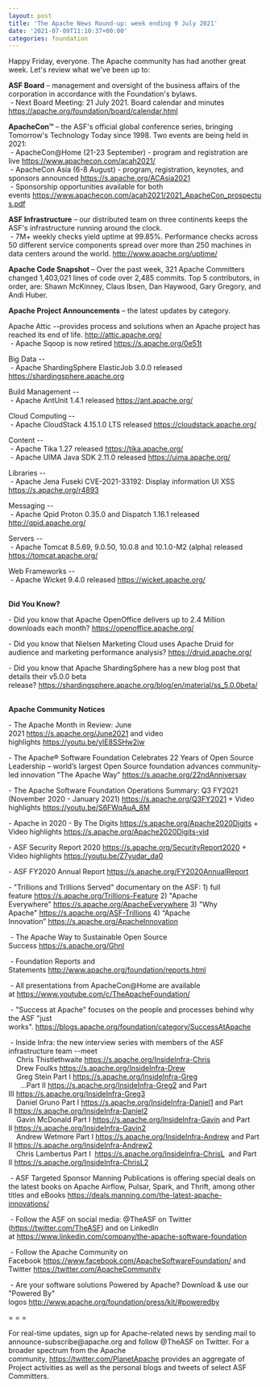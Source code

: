 ```yaml
---
layout: post
title: 'The Apache News Round-up: week ending 9 July 2021'
date: '2021-07-09T11:10:37+00:00'
categories: foundation
---
```

<p></p><p>Happy Friday, everyone. The Apache community has had another great week. Let's review what we've been up to:</p><p></p><p></p><p></p><span style="font-weight: 700;">ASF Board</span>&nbsp;– management and oversight of the business affairs of the corporation in accordance with the Foundation's bylaws.<br>&nbsp;- Next Board Meeting: 21 July 2021. Board calendar and minutes <a href="https://apache.org/foundation/board/calendar.html" target="_blank">https://apache.org/foundation/board/calendar.html</a><a href="https://apache.org/foundation/board/calendar.html" target="_blank" style="background-color: rgb(255, 255, 255);"></a><p></p><p><span style="font-weight: 700;">ApacheCon™</span>&nbsp;– the ASF's official global conference series, bringing Tomorrow's Technology Today since 1998. Two events are being held in 2021:<br>&nbsp;- ApacheCon@Home (21-23 September) - program and registration are live&nbsp;<a href="https://www.apachecon.com/acah2021/" target="_blank">https://www.apachecon.com/acah2021/</a><br>&nbsp;- ApacheCon Asia (6-8 August) - program, registration, keynotes, and sponsors announced&nbsp;<a href="https://s.apache.org/ACAsia2021" target="_blank">https://s.apache.org/ACAsia2021</a><br>&nbsp;- Sponsorship opportunities available for both events&nbsp;<a href="https://www.apachecon.com/acah2021/2021_ApacheCon_prospectus.pdf" target="_blank">https://www.apachecon.com/acah2021/2021_ApacheCon_prospectus.pdf</a><br></p><p><span style="font-weight: 700;">ASF Infrastructure</span>&nbsp;– our distributed team on three continents keeps the ASF's infrastructure running around the clock.<br>&nbsp;- 7M+ weekly checks yield uptime at 99.85%. Performance checks across 50 different service components spread over more than 250 machines in data centers around the world.&nbsp;<a href="http://www.apache.org/uptime/" target="_blank">http://www.apache.org/uptime/</a><br></p><p><span style="font-weight: 700;">Apache Code Snapshot&nbsp;</span>– Over the past week, 321 Apache Committers changed 1,403,021 lines of 
code over 2,485 commits. Top 5 contributors, in order, are: Shawn McKinney, Claus Ibsen, Dan Haywood, Gary Gregory, and Andi Huber.&nbsp; &nbsp; <br></p><p><span style="font-weight: 700;">Apache Project Announcements</span>&nbsp;– the latest updates by category.</p><p>Apache Attic --provides process and solutions when an Apache project has reached its end of life. <a href="http://attic.apache.org/" target="_blank">http://attic.apache.org/</a><br>&nbsp;- Apache Sqoop is now retired <a href="https://s.apache.org/0e51t">https://s.apache.org/0e51t</a></p><p>Big Data --<br>&nbsp;- Apache <span class="il">ShardingSphere</span> ElasticJob 3.0.0 released <a href="https://shardingsphere.apache.org" rel="noreferrer" target="_blank" data-saferedirecturl="https://www.google.com/url?q=https://shardingsphere.apache.org&amp;source=gmail&amp;ust=1625843939404000&amp;usg=AFQjCNFUbT4QofAmTq4uOvqcbTi0anNptQ">https://<span class="il">shardingsphere</span>.apache.<wbr>org</a></p><p>
Build Management --<br>
&nbsp;- Apache AntUnit 1.4.1 released <a href="https://ant.apache.org/" rel="noreferrer" target="_blank" data-saferedirecturl="https://www.google.com/url?q=https://ant.apache.org/&amp;source=gmail&amp;ust=1625844086282000&amp;usg=AFQjCNH0SjdKM57QpOc2DIHAyRHeDj57fw">https://<span class="il">ant</span>.apache.org/</a></p><p>
Cloud Computing --<br>
&nbsp;- Apache <span class="il">CloudStack</span> 4.15.1.0 LTS released <a href="https://cloudstack.apache.org/" rel="noreferrer" target="_blank" data-saferedirecturl="https://www.google.com/url?q=https://cloudstack.apache.org/&amp;source=gmail&amp;ust=1625914562803000&amp;usg=AFQjCNFruGitxY4kXcyBZb4sWMfNNa64tQ">https://<span class="il">cloudstack</span>.apache.org/</a></p><p>Content --<br>
&nbsp;- Apache <span class="il">Tika</span> 1.27 released <a href="https://tika.apache.org/" rel="noreferrer" target="_blank" data-saferedirecturl="https://www.google.com/url?q=https://tika.apache.org/&amp;source=gmail&amp;ust=1625843975109000&amp;usg=AFQjCNGlyDBxiDRx0nvBocvFw_sOEJgGdA">https://<span class="il">tika</span>.apache.org/</a><br>&nbsp;- Apache <span class="il">UIMA Java SDK 2.11.0</span> released <a href="https://uima.apache.org/" rel="noreferrer" target="_blank" data-saferedirecturl="https://www.google.com/url?q=https://uima.apache.org/&amp;source=gmail&amp;ust=1625844001423000&amp;usg=AFQjCNGmWxBQxYI3eYjERlfiTraEW5MRTA">https://<span class="il">uima</span>.apache.org/</a></p>Libraries --<br>&nbsp;- Apache Jena Fuseki CVE-2021-33192: Display information UI XSS <a href="https://s.apache.org/r4893" target="_blank">https://s.apache.org/r4893</a><a href="https://s.apache.org/r4893"></a><p></p><p>Messaging --<br>&nbsp;- Apache <span class="il">Qpid</span> <span class="il">Proton</span> 0.35.0 and Dispatch 1.16.1 released <a href="http://qpid.apache.org/" rel="noreferrer" target="_blank" data-saferedirecturl="https://www.google.com/url?q=http://qpid.apache.org/&amp;source=gmail&amp;ust=1625843374935000&amp;usg=AFQjCNFvFkBqY7nH8OE3EXqfIKmFohVXUw">http://<span class="il">qpid</span>.apache.org/</a></p><p>Servers --<br>&nbsp;- Apache <span class="il">Tomcat</span> 8.5.69, 9.0.50, 10.0.8 and 10.1.0-M2 (alpha) released<a href="https://tomcat.apache.org/" rel="noreferrer" target="_blank" data-saferedirecturl="https://www.google.com/url?q=https://tomcat.apache.org/&amp;source=gmail&amp;ust=1625843231137000&amp;usg=AFQjCNGm2JFQGYhIbU7U-FDP9sRr5u_5RQ"> https://<span class="il">tomcat</span>.apache.org/</a></p><p>Web Frameworks --<br>&nbsp;- Apache <span class="il">Wicket</span> 9.4.0 released <a href="https://wicket.apache.org/" rel="noreferrer" target="_blank" data-saferedirecturl="https://www.google.com/url?q=https://wicket.apache.org/&amp;source=gmail&amp;ust=1625844151625000&amp;usg=AFQjCNEtqBMb7uLqi8uwQf7bwWUSWT1LVg">https://<span class="il">wicket</span>.apache.org/</a></p><p><span style="font-weight: 700;"><br>Did You Know?</span><br></p><p></p><p>- Did you know that&nbsp;Apache OpenOffice delivers up to 2.4 Million downloads each month?&nbsp;<a href="https://openoffice.apache.org/" target="_blank">https://openoffice.apache.org/</a><br></p><p>- Did you know that Nielsen Marketing Cloud uses Apache Druid for audience and marketing performance analysis?&nbsp;<a href="https://druid.apache.org/" target="_blank">https://druid.apache.org/</a>&nbsp;<br></p><p>- Did you know that Apache ShardingSphere has a new blog post that details their v5.0.0 beta release?&nbsp;<a href="https://shardingsphere.apache.org/blog/en/material/ss_5.0.0beta/" target="_blank">https://shardingsphere.apache.org/blog/en/material/ss_5.0.0beta/</a><br></p><p><br><span style="font-weight: 700;">Apache Community Notices</span></p><p>- The Apache Month in Review: June 2021&nbsp;<a href="https://s.apache.org/June2021" target="_blank">https://s.apache.org/June2021</a>&nbsp;and video highlights&nbsp;<a href="https://youtu.be/yIE8SSHw2iw" target="_blank">https://youtu.be/yIE8SSHw2iw</a></p><p>- The&nbsp;<span class="il">Apache</span>® Software Foundation Celebrates 22 Years of Open Source Leadership – world’<span class="il">s</span>&nbsp;largest Open Source foundation advances community-led innovation "The<span class="il">&nbsp;Apache</span>&nbsp;Way"&nbsp;<a href="https://s.apache.org/22ndAnniversay" target="_blank">https://s.apache.org/22ndAnniversay</a></p><p>- The&nbsp;<span class="il">Apache</span>&nbsp;Software Foundation Operations Summary: Q3 FY2021 (November 2020 - January 2021)&nbsp;<a href="https://s.apache.org/Q3FY2021" target="_blank">https://s.apache.org/Q3FY2021</a>&nbsp;+ Video highlights&nbsp;<a href="https://youtu.be/S6FWqAuA_8M" target="_blank">https://youtu.be/S6FWqAuA_8M</a></p><p>- Apache in 2020 - By The Digits&nbsp;<font color="#337ab7"><a href="https://s.apache.org/Apache2020Digits" target="_blank">https://s.apache.org/Apache2020Digits</a>&nbsp;</font>+ Video highlights&nbsp;<a href="https://s.apache.org/Apache2020Digits-vid" target="_blank">https://s.apache.org/Apache2020Digits-vid</a></p><p>- ASF Security Report 2020&nbsp;<a href="https://s.apache.org/SecurityReport2020" target="_blank">https://s.apache.org/SecurityReport2020</a>&nbsp;+ Video highlights&nbsp;<a href="https://youtu.be/Z7yudar_da0" rel="noreferrer" target="_blank" data-saferedirecturl="https://www.google.com/url?q=https://youtu.be/Z7yudar_da0&amp;source=gmail&amp;ust=1614320952600000&amp;usg=AFQjCNGAfKh6FsJX7CJ5hQqcOInb2wpTdg">https://youtu.be/Z7yudar_da0</a></p><p>- ASF FY2020 Annual Report&nbsp;<a href="https://s.apache.org/FY2020AnnualReport" target="_blank">https://s.apache.org/FY2020AnnualReport</a><br></p><p>- "Trillions and Trillions Served" documentary on the ASF: 1) full feature&nbsp;<a href="https://s.apache.org/Trillions-Feature" target="_blank">https://s.apache.org/Trillions-Feature</a>&nbsp;2) "Apache Everywhere"&nbsp;<a href="https://s.apache.org/ApacheEverywhere" target="_blank">https://s.apache.org/ApacheEverywhere</a>&nbsp;3) "Why Apache"&nbsp;<a href="https://s.apache.org/ASF-Trillions" target="_blank">https://s.apache.org/ASF-Trillions</a>&nbsp;4)&nbsp;“Apache Innovation”&nbsp;<a href="https://s.apache.org/ApacheInnovation" target="_blank">https://s.apache.org/ApacheInnovation</a>&nbsp;</p><p>&nbsp;- The Apache Way to Sustainable Open Source Success&nbsp;<a href="https://s.apache.org/GhnI" target="_blank">https://s.apache.org/GhnI</a><br></p><p>&nbsp;- Foundation Reports and Statements&nbsp;<a href="http://www.apache.org/foundation/reports.html" target="_blank">http://www.apache.org/foundation/reports.html</a><br></p><p>&nbsp;- All presentations from ApacheCon@Home are available at&nbsp;<a href="https://www.youtube.com/c/TheApacheFoundation/" target="_blank">https://www.youtube.com/c/TheApacheFoundation/</a>&nbsp;</p><p>&nbsp;- "Success at Apache" focuses on the people and processes behind why the ASF "just works".&nbsp;<a href="https://blogs.apache.org/foundation/category/SuccessAtApache" target="_blank">https://blogs.apache.org/foundation/category/SuccessAtApache</a><br></p><div><p>&nbsp;- Inside Infra: the new interview series with members of the ASF infrastructure team --meet&nbsp;<br>&nbsp; &nbsp; Chris Thistlethwaite&nbsp;<a href="https://s.apache.org/InsideInfra-Chris" target="_blank">https://s.apache.org/InsideInfra-Chris</a><br>&nbsp; &nbsp; Drew Foulks&nbsp;<a href="https://s.apache.org/InsideInfra-Drew" rel="noreferrer" target="_blank" data-saferedirecturl="https://www.google.com/url?q=https://s.apache.org/InsideInfra-Drew&amp;source=gmail&amp;ust=1588339104628000&amp;usg=AFQjCNF9dVEn48pV7o9HBG14sP9uprU8Xw">https://s.apache.org/InsideInf<wbr>ra-Drew</a><br>&nbsp; &nbsp; Greg Stein Part I&nbsp;<a href="https://s.apache.org/InsideInfra-Greg" target="_blank">https://s.apache.org/InsideInfra-Greg</a><br>&nbsp; &nbsp; &nbsp; ...Part II&nbsp;<a href="https://s.apache.org/InsideInfra-Greg2" target="_blank">https://s.apache.org/InsideInfra-Greg2</a>&nbsp;and Part III&nbsp;<a href="https://s.apache.org/InsideInfra-Greg3" target="_blank">https://s.apache.org/InsideInfra-Greg3</a><br>&nbsp; &nbsp; Daniel Gruno Part I&nbsp;<a href="https://s.apache.org/InsideInfra-Daniel1" target="_blank">https://s.apache.org/InsideInfra-Daniel1</a>&nbsp;and Part II&nbsp;<a href="https://s.apache.org/InsideInfra-Daniel2" target="_blank">https://s.apache.org/InsideInfra-Daniel2</a><br>&nbsp;&nbsp;&nbsp; Gavin McDonald Part I&nbsp;<a href="https://s.apache.org/InsideInfra-Gavin" target="_blank">https://s.apache.org/InsideInfra-Gavin</a>&nbsp;and Part II&nbsp;<a href="https://s.apache.org/InsideInfra-Gavin2" target="_blank">https://s.apache.org/InsideInfra-Gavin2</a><br>&nbsp;&nbsp;&nbsp; Andrew Wetmore Part I&nbsp;<a href="https://s.apache.org/InsideInfra-Andrew" target="_blank">https://s.apache.org/InsideInfra-Andrew</a>&nbsp;and Part II&nbsp;<a href="https://s.apache.org/InsideInfra-Andrew2" target="_blank">https://s.apache.org/InsideInfra-Andrew2</a><br>&nbsp; &nbsp; Chris Lambertus Part I&nbsp;&nbsp;<a href="https://s.apache.org/InsideInfra-ChrisL" target="_blank">https://s.apache.org/InsideInfra-ChrisL</a>&nbsp; and Part II&nbsp;<a href="https://s.apache.org/InsideInfra-ChrisL2" target="_blank">https://s.apache.org/InsideInfra-ChrisL2</a></p></div><div><p>&nbsp;- ASF Targeted Sponsor Manning Publications is offering special deals on the latest books on Apache Airflow, Pulsar, Spark, and Thrift, among other titles and eBooks&nbsp;<a href="https://deals.manning.com/the-latest-apache-innovations/" target="_blank">https://deals.manning.com/the-latest-apache-innovations/</a></p><p>&nbsp;- Follow the ASF on social media: @TheASF on Twitter (<a href="https://twitter.com/TheASF">https://twitter.com/TheASF</a>) and on LinkedIn at&nbsp;<a href="https://www.linkedin.com/company/the-apache-software-foundation">https://www.linkedin.com/company/the-apache-software-foundation</a></p><p>&nbsp;- Follow the Apache Community on Facebook&nbsp;<a href="https://www.facebook.com/ApacheSoftwareFoundation/" target="_blank">https://www.facebook.com/ApacheSoftwareFoundation/</a>&nbsp;and Twitter&nbsp;<a href="https://twitter.com/ApacheCommunity">https://twitter.com/ApacheCommunity</a></p></div><div>&nbsp;- Are your software solutions Powered by Apache? Download &amp; use our "Powered By" logos&nbsp;<a href="http://www.apache.org/foundation/press/kit/#poweredby" target="_blank">http://www.apache.org/foundation/press/kit/#poweredby</a><br></div><p><span class="LrzXr"></span><span class="LrzXr"></span></p><div><p>= = =</p><p>For real-time updates, sign up for Apache-related news by sending mail to announce-subscribe@apache.org and follow @TheASF on Twitter. For a broader spectrum from the Apache community,&nbsp;<a href="https://twitter.com/PlanetApache">https://twitter.com/PlanetApache</a>&nbsp;provides an aggregate of Project activities as well as the personal blogs and tweets of select ASF Committers.</p></div><p></p>
